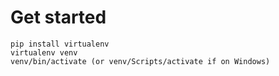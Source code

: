# Get started
```
pip install virtualenv
virtualenv venv
venv/bin/activate (or venv/Scripts/activate if on Windows)
```